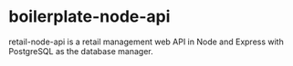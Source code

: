 # boilerplate-node-api

retail-node-api is a retail management web API in Node and Express with PostgreSQL as the database manager.

